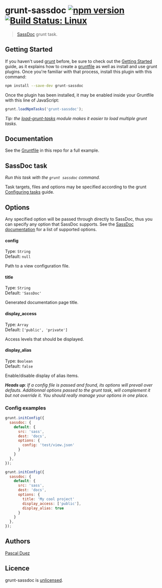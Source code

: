 # grunt-sassdoc [![npm version](http://img.shields.io/npm/v/grunt-sassdoc.svg?style=flat)](https://www.npmjs.org/package/grunt-sassdoc) [![Build Status: Linux](http://img.shields.io/travis/pascalduez/grunt-sassdoc.svg?style=flat)](https://travis-ci.org/pascalduez/grunt-sassdoc.svg?branch=master)

> [SassDoc](https://github.com/HugoGiraudel/SassDoc) grunt task.


## Getting Started

If you haven't used [grunt][] before, be sure to check out the [Getting Started][] guide, as it explains how to create a [gruntfile][Getting Started] as well as install and use grunt plugins. Once you're familiar with that process, install this plugin with this command:

```sh
npm install --save-dev grunt-sassdoc
```

Once the plugin has been installed, it may be enabled inside your Gruntfile with this line of JavaScript:

```js
grunt.loadNpmTasks('grunt-sassdoc');
```

*Tip: the [load-grunt-tasks](https://github.com/sindresorhus/load-grunt-tasks) module makes it easier to load multiple grunt tasks.*


[grunt]: http://gruntjs.com
[Getting Started]: https://github.com/gruntjs/grunt/wiki/Getting-started



## Documentation

See the [Gruntfile](Gruntfile.js) in this repo for a full example.


## SassDoc task
_Run this task with the `grunt sassdoc` command._

Task targets, files and options may be specified according to the grunt [Configuring tasks](http://gruntjs.com/configuring-tasks) guide.



## Options

Any specified option will be passed through directly to SassDoc, thus you can specify any option that SassDoc supports.
See the [SassDoc documentation](https://github.com/HugoGiraudel/SassDoc#pass-extra-variables-to-the-view) for a list of supported options.

#### config

Type: `String`  
Default: `null`

Path to a view configuration file.

#### title

Type: `String`  
Default: `'SassDoc'`

Generated documentation page title.

#### display_access

Type: `Array`  
Default: `['public', 'private']`

Access levels that should be displayed.

#### display_alias

Type: `Boolean`  
Default: `false`

Enable/disable display of alias items.

_**Heads up**: If a config file is passed and found, its options will prevail over defauts.
Additionnal options passed to the grunt task, will complement it but not override it.
You should really manage your options in one place._



### Config examples

```js
grunt.initConfig({
  sassdoc: {
    default: {
      src: 'sass',
      dest: 'docs',
      options: {
        config: 'test/view.json'
      }
    }
  },
});
```

```js
grunt.initConfig({
  sassdoc: {
    default: {
      src: 'sass',
      dest: 'docs',
      options: {
        title: 'My cool project'
        display_access: ['public'],
        display_alias: true
      }
    }
  },
});
```

## Authors

[Pascal Duez](http://pascalduez.me)


## Licence

grunt-sassdoc is [unlicensed](http://unlicense.org/).
